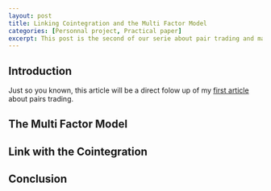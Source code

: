 ```yaml
---
layout: post
title: Linking Cointegration and the Multi Factor Model 
categories: [Personnal project, Practical paper]
excerpt: This post is the second of our serie about pair trading and market neutral strategies ...
---
```


## Introduction

Just so you known, this article will be a direct folow up of my [first article](https://zaltarba.github.io/blog/PairsTrading-1/) about pairs trading.

## The Multi Factor Model 

## Link with the Cointegration 

## Conclusion 
